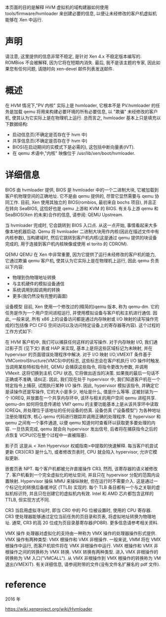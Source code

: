 
本页面的目的是解释 HVM 虚拟机的域构建器如何使用 tools/firmware/hvmloader 来创建必要的信息, 以便让未经修改的客户机虚拟机能够在 Xen 中运行.

# 声明

请注意, 这里提供的信息非常不稳定, 是针对 Xen 4.x 不稳定版本编写的. ROMBios 不会被解释, 因为它将在短期内消失. 最后, 我不是该主题的专家, 因此如果您有任何问题, 请随时向 xen-devel 邮件列表发送邮件.

# 概述

在 HVM 情况下,"PV 内核" 实际上是 hvmloader, 它根本不是 PV.hvmloader 的任务是加载 qemu 将用来构建必要环境的所有必要信息, 以 "欺骗" 未经修改的客户机, 使其认为它实际上是在物理机上运行. 总而言之, hvmloader 基本上只是填充以下数据结构:

- 启动信息页(不确定是否存在于 hvm 中)
- 共享信息页(不确定是否存在于 hvm 中)
- BIOS(在启动期间的实模式下是必需的), 这包括中断向量表(IVT).
- 在 qemu 术语中,"内核" 映像位于 /usr/lib/xen/boot/hvmloader.

# 详细信息

BIOS 由 hvmloader 提供, BIOS 是 hvmloader 中的一个二进制大块, 它被加载到客户机物理空间的正确地址. 它不是由 qemu 提供的, 尽管它显然需要与 qemu 协同工作. 目前, Xen 使用其独立的 BIOS(rombios, 最初来自 bochs 项目), 并且正在转向 SeaBIOS, 这恰好也是 qemu 上游和 KVM 的 BIOS. 有关与上游 qemu 和 SeaBIOS(Xen 的未来)合作的信息, 请参阅: QEMU Upstream.

当 hvmloader 完成时, 它会跳转到 BIOS 入口点. 从这一点开始, 事情看起来大多像本地机器启动. Qemu 将 hvmloader 二进制大块用作内核(因此在描述文件中有内核参数), 当构建域时, 然后它跳转到客户机内核(这是通过 qemu 提供的块设备完成的, 用于连接到客户机内核映像或使用 el torito 的 CDROM).

QEMU
QEMU 在 Xen 中非常重要, 因为它提供了运行未经修改的客户机的能力, 它通过欺骗 qemu 客户机, 使其认为它实际上是在物理机上运行, 因此 qemu 负责以下内容:

- 物理到伪物理地址转换
- 与主机硬件的模拟设备通信
- 系统调用到超调用的转换
- 更多(我仍然没有完整的画面)

 设备模型
目前, Xen 使用一个修改过的(精简的)qemu 版本, 称为 qemu-dm. 它的任务是作为一个用户空间进程运行, 并使用模拟设备与客户机和主机进行通信. 因此, 一般来说, 所有 x86 上的设备访问都是通过内存映射或 I/O 映射的读写操作完成的(包括像 PCI CFG 空间访问以及访问特定设备上的寄存器等内容). 这个过程的工作方式如下:

在 HVM 客户机中, 我们可以捕获任何这样的读写操作.
对于内存映射 I/O, 我们通过影子页 (见下文) 表或 HAP 来实现, 基本上是将这些区域标记为未映射, 并在 hypervisor 的页面错误处理程序中解决.
对于 I/O 映射 I/O,VMEXIT 条件基于 VMControlStructure(VMCS)中的标志, 这些标志会在客户机执行 I/O 操作时触发. 当调用某些特权指令时, QEMU 会捕获这些指令, 将指令更改为参数, 并调用 VMexit. 这将切换到主机 CPU 状态, 它将做出适当的决策. 如果我的最后一句话不正确或不准确, 请纠正.
因此, 我们现在处于 hypervisor 中, 我们知道客户机在一个特定指令上捕获, 试图执行某种 I/O 操作.
因此, hypervisor 模拟该指令, 并确定它是读操作还是写操作, 它的大小是多少, 地址是什么, 值是什么等等.
这被封装为一个 IOREQ, 并放置在一个共享内存环中, 该环与相关的用户空间 qemu 进程共享.
qemu-dm 如何将信息传递给 VM?
qemu 的主要功能基本上是从该共享环中读取 IOREQs, 并处理位于该地址的任何设备的仿真.
设备仿真 ("设备模型") 为各种地址注册处理程序, 核心 qemu 代码进行跟踪并调用正确的处理程序.
在 hypervisor 和 qemu 之间有一个事件通道, 以便 qemu 知道何时查看环以获取更多要处理的内容.
一旦仿真完成, qemu 就会向 hypervisor 发出信号, 后者将在捕获指令之后的点恢复 VCPU(它在整个过程中一直被阻塞).

 影子页
这是从 < Xen Hypervisor 权威指南>中提取的快速解释. 每当客户机尝试更新 CR3(CR3 是什么?), 或者修改页表时, CPU 就会陷入 hypervisor, 允许它模拟更新.

 嵌套页表
NPT. 每个客户机都被允许直接操作 CR3, 然而, 该寄存器的语义被修改了. 客户机看到一个完全虚拟化的地址空间, 并且只在 hypervisor 分配的范围内设置映射. Hypervisor 操纵 MMU 来操纵映射, 但在运行时不需要介入. 这是通过一个标记化的转换后备缓冲区 (TTLB) 实现的. 每个 TLB 条目都有一个与之关联的虚拟机标识符, 并且只在创建它的虚拟机内有效. Intel 和 AMD 芯片都包含这样的 TTLB, 但实现方式不同.

CR3
当启用虚拟寻址时, 即当 CR0 中的 PG 位被设置时, 使用的 CPU 寄存器. CR3 使处理器能够通过定位当前任务的页目录和页表, 将虚拟地址转换为物理地址. 通常, CR3 的高 20 位成为页目录基寄存器(PDBR). 更多信息请参考相关资料.

VMX 操作
处理器对虚拟化的支持由一种称为 VMX 操作的处理器操作形式提供. VMX 操作有两种类型: VMX 根操作和 VMX 非根操作. 一般来说, VMM 将在 VMX 根操作中运行, 而客户机软件将在 VMX 非根操作中运行. VMX 根操作和 VMX 非根操作之间的转换称为 VMX 转换. VMX 转换有两种类型. 进入 VMX 非根操作的转换称为 VM 入口("VMCALL"). 从 VMX 非根操作到 VMX 根操作的转换称为 VM 退出(VMEXIT). 有关详细信息, 请参阅附带的文件(没有文件名扩展名的 pdf 文件).

# reference

2016 年

https://wiki.xenproject.org/wiki/Hvmloader
